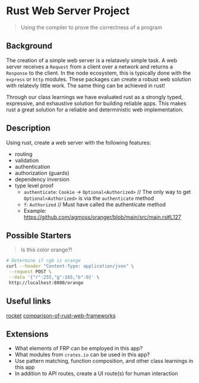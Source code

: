 # Rust Web Server Project

> Using the compiler to prove the correctness of a program

## Background

The creation of a simple web server is a relatavely simple task. A web server receives a `Request` from a client over a network and returns a `Response` to the client. In the node ecosystem, this is typically done with the `express` or `http` modules. These packages can create a robust web solution with relatevly little work. The same thing can be achieved in rust!

Through our class learnings we have evaluated rust as a strongly typed, expressive, and exhaustive solution for building reliable apps. This makes rust a great solution for a reliable and deterministic web implementation.

## Description

Using rust, create a web server with the following features:

- routing
- validation
- authentication
- authorization (guards)
- dependency inversion
- type level proof
  - `authenticate`: `Cookie` -> `Optional<Authorized>` // The only way to get `Optional<Authorized>` is via the `authenticate` method
  - `f`: `Authorized` // Must have called the authenticate method
  - Example: https://github.com/agmoss/oranger/blob/main/src/main.rs#L127

## Possible Starters

> Is this color orange?!

```bash
# Determine if rgb is orange
curl --header "Content-Type: application/json" \
 --request POST \
 --data '{"r":255,"g":165,"b":0}' \
 http://localhost:8000/orange
```

## Useful links

[rocket](https://rocket.rs/v0.4/)
[comparison-of-rust-web-frameworks](https://github.com/flosse/rust-web-framework-comparison#server-frameworks)

## Extensions

- What elements of FRP can be employed in this app?
- What modules from `crates.io` can be used in this app?
- Use pattern matching, function composition, and other class learnings in this app
- In addition to API routes, create a UI route(s) for human interaction

